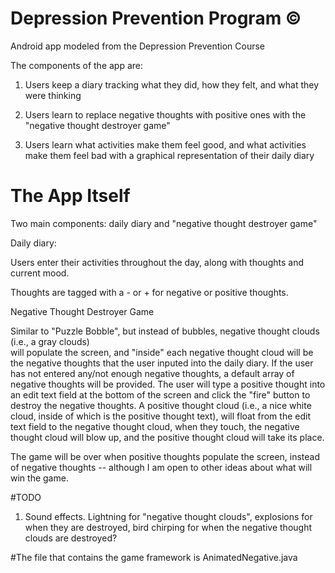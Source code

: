 Depression Prevention Program &#169;
=============================

Android app modeled from the Depression Prevention Course

The components of the app are:

1) Users keep a diary tracking what they did, how they felt, and what they were thinking

2) Users learn to replace negative thoughts with positive ones with the "negative thought destroyer game"

3) Users learn what activities make them feel good, and what activities make them feel bad with a graphical
representation of their daily diary


The App Itself
=============================

Two main components: daily diary and "negative thought destroyer game"

Daily diary:

Users enter their activities throughout the day, along with thoughts and current mood. 

Thoughts are tagged with a - or + for negative or positive thoughts. 

Negative Thought Destroyer Game

Similar to "Puzzle Bobble", but instead of bubbles, negative thought clouds (i.e., a gray clouds)  
will populate the screen, and "inside" each negative thought cloud will be the negative thoughts that the user 
inputed into the daily diary. If the user has not entered any/not enough negative thoughts, a default array of 
negative thoughts will be provided. The user will type a positive thought into an edit text field at the bottom
of the screen and click the "fire" button to destroy the negative thoughts. A positive thought cloud 
(i.e., a nice white cloud, inside of which is the positive thought text), will float from the edit text field
to the negative thought cloud, when they touch, the negative thought cloud will blow up, and the positive 
thought cloud will take its place.

The game will be over when positive thoughts populate the screen, instead
of negative thoughts -- although I am open to other ideas about what will win the game. 



#TODO 

1) Sound effects. Lightning for "negative thought clouds", explosions for when they are destroyed, bird 
chirping for when the negative thought clouds are destroyed?


#The file that contains the game framework is AnimatedNegative.java
